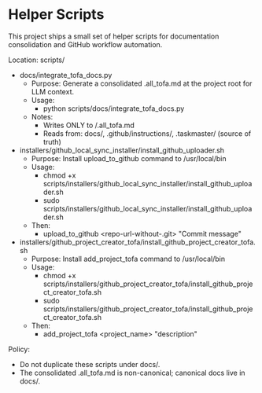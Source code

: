 # Helper Scripts

This project ships a small set of helper scripts for documentation consolidation and GitHub workflow automation.

Location: scripts/

- docs/integrate_tofa_docs.py
  - Purpose: Generate a consolidated .all_tofa.md at the project root for LLM context.
  - Usage:
    - python scripts/docs/integrate_tofa_docs.py
  - Notes:
    - Writes ONLY to /.all_tofa.md
    - Reads from: docs/, .github/instructions/, .taskmaster/ (source of truth)
- installers/github_local_sync_installer/install_github_uploader.sh
  - Purpose: Install upload_to_github command to /usr/local/bin
  - Usage:
    - chmod +x scripts/installers/github_local_sync_installer/install_github_uploader.sh
    - sudo scripts/installers/github_local_sync_installer/install_github_uploader.sh
  - Then:
    - upload_to_github <repo-url-without-.git> "Commit message"
- installers/github_project_creator_tofa/install_github_project_creator_tofa.sh
  - Purpose: Install add_project_tofa command to /usr/local/bin
  - Usage:
    - chmod +x scripts/installers/github_project_creator_tofa/install_github_project_creator_tofa.sh
    - sudo scripts/installers/github_project_creator_tofa/install_github_project_creator_tofa.sh
  - Then:
    - add_project_tofa <template-repo> <project_name> "description"

Policy:
- Do not duplicate these scripts under docs/.
- The consolidated .all_tofa.md is non-canonical; canonical docs live in docs/.
